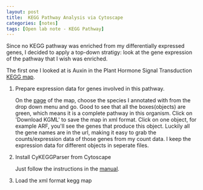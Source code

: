 ```yaml
---
layout: post
title:  KEGG Pathway Analysis via Cytoscape
categories: [notes]
tags: [Open lab note - KEGG Pathway]
---
```


Since no KEGG pathway was enriched from my differentially expressed genes, I decided to apply a top-down stratigy: look at the gene expression of the pathway that I wish was enriched.

The first one I looked at is Auxin in the Plant Hormone Signal Transduction [KEGG map](http://www.genome.jp/kegg-bin/show_pathway?ath04075).

1. Prepare expression data for genes involved in this pathway.

	On the [page](http://www.genome.jp/kegg-bin/show_pathway?ath04075) of the map, choose the species I annotated with from the drop down menu and go. Good to see that all the boxes(objects) are green, which means it is a complete pathway in this organism. Click on 'Download KGML' to save the map in xml format. Click on one object, for example ARF, you'll see the genes that produce this object. Luckily all the gene names are in the url, making it easy to grab the counts/expression data of those genes from my count data. I keep the expression data for different objects in seperate files.

2. Install CyKEGGParser from Cytoscape

	Just follow the instructions in the [manual](http://molbiol.sci.am/big/apps/cy_kp/jar/CyKEGGParser_User_Manual.pdf).

3. Load the xml format kegg map
